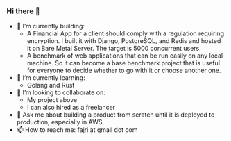 ### Hi there 👋

- 🔭 I’m currently building:
  - A Financial App for a client should comply with a regulation requiring encryption. I built it with Django, PostgreSQL, and Redis and hosted it on Bare Metal Server. The target is 5000 concurrent users.
  - A benchmark of web applications that can be run easily on any local machine. So it can become a base benchmark project that is useful for everyone to decide whether to go with it or choose another one.
- 🌱 I’m currently learning:
  - Golang and Rust
- 👯 I’m looking to collaborate on:
  - My project above
  - I can also hired as a freelancer
- 💬 Ask me about building a product from scratch until it is deployed to production, especially in AWS.
- 📫 How to reach me: fajri at gmail dot com
